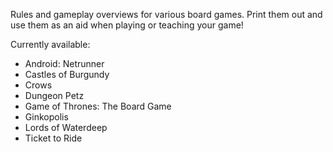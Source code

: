 Rules and gameplay overviews for various board games. Print them out and use them as an aid when playing or teaching your game!

Currently available:
* Android: Netrunner
* Castles of Burgundy
* Crows
* Dungeon Petz
* Game of Thrones: The Board Game
* Ginkopolis
* Lords of Waterdeep
* Ticket to Ride
